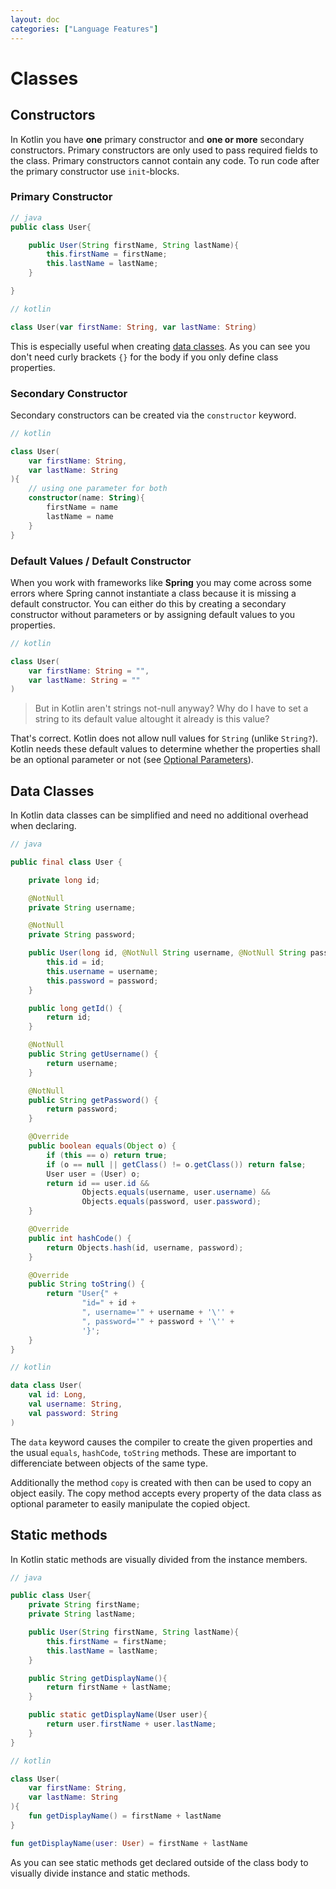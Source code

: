 ```yaml
---
layout: doc
categories: ["Language Features"]
---
```

# Classes

## Constructors

In Kotlin you have **one** primary constructor and **one or more** secondary constructors. Primary constructors are only used to pass required fields to the class. Primary constructors cannot contain any code. To run code after the primary constructor use `init`-blocks.

### Primary Constructor

```java
// java
public class User{

    public User(String firstName, String lastName){
        this.firstName = firstName;
        this.lastName = lastName;
    }

}
```

```kotlin
// kotlin

class User(var firstName: String, var lastName: String)
```

This is especially useful when creating [data classes](#data-classes). As you can see you don't need curly brackets `{}` for the body if you only define class properties.

### Secondary Constructor

Secondary constructors can be created via the `constructor` keyword.

```kotlin
// kotlin

class User(
    var firstName: String,
    var lastName: String
){
    // using one parameter for both
    constructor(name: String){
        firstName = name
        lastName = name
    }
}
```

### Default Values / Default Constructor

When you work with frameworks like **Spring** you may come across some errors where Spring cannot instantiate a class because it is missing a default constructor. You can either do this by creating a secondary constructor without parameters or by assigning default values to you properties.

```kotlin
// kotlin

class User(
    var firstName: String = "",
    var lastName: String = ""
)
```

> But in Kotlin aren't strings not-null anyway? Why do I have to set a string to its default value altought it already is this value?

That's correct. Kotlin does not allow null values for `String` (unlike `String?`). Kotlin needs these default values to determine whether the properties shall be an optional parameter or not (see [Optional Parameters](03_Parameters.md#optional-parameters)).

## Data Classes

In Kotlin data classes can be simplified and need no additional overhead when declaring.

```java
// java

public final class User {

    private long id;

    @NotNull
    private String username;

    @NotNull
    private String password;

    public User(long id, @NotNull String username, @NotNull String password) {
        this.id = id;
        this.username = username;
        this.password = password;
    }

    public long getId() {
        return id;
    }

    @NotNull
    public String getUsername() {
        return username;
    }

    @NotNull
    public String getPassword() {
        return password;
    }

    @Override
    public boolean equals(Object o) {
        if (this == o) return true;
        if (o == null || getClass() != o.getClass()) return false;
        User user = (User) o;
        return id == user.id &&
                Objects.equals(username, user.username) &&
                Objects.equals(password, user.password);
    }

    @Override
    public int hashCode() {
        return Objects.hash(id, username, password);
    }

    @Override
    public String toString() {
        return "User{" +
                "id=" + id +
                ", username='" + username + '\'' +
                ", password='" + password + '\'' +
                '}';
    }
}
```

```kotlin
// kotlin

data class User(
    val id: Long,
    val username: String,
    val password: String
)
```

The `data` keyword causes the compiler to create the given properties and the usual `equals`, `hashCode`, `toString` methods. These are important to differenciate between objects of the same type.

Additionally the method `copy` is created with then can be used to copy an object easily. The copy method accepts every property of the data class as optional parameter to easily manipulate the copied object.

## Static methods

In Kotlin static methods are visually divided from the instance members.

```java
// java

public class User{
    private String firstName;
    private String lastName;

    public User(String firstName, String lastName){
        this.firstName = firstName;
        this.lastName = lastName;
    }

    public String getDisplayName(){
        return firstName + lastName;
    }

    public static getDisplayName(User user){
        return user.firstName + user.lastName;
    }
}

```

```kotlin
// kotlin

class User(
    var firstName: String,
    var lastName: String
){
    fun getDisplayName() = firstName + lastName
}

fun getDisplayName(user: User) = firstName + lastName
```

As you can see static methods get declared outside of the class body to visually divide instance and static methods.